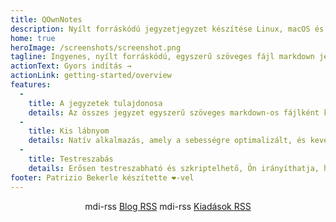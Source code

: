 ```yaml
---
title: QOwnNotes
description: Nyílt forráskódú jegyzetjegyzet készítése Linux, macOS és Windows rendszerhez, amely a Nextcloud Notes alkalmazással együtt működik
home: true
heroImage: /screenshots/screenshot.png
tagline: Ingyenes, nyílt forráskódú, egyszerű szöveges fájl markdown jegyzetelés Nextcloud / ownCloud integrációval
actionText: Gyors indítás →
actionLink: getting-started/overview
features:
  - 
    title: A jegyzetek tulajdonosa
    details: Az összes jegyzet egyszerű szöveges markdown-os fájlként kerül tárolásra a számítógépén, nincs "vendor lock-in" Használja a szinkronizálási szolgáltatásokat, például a Nextcloud -ot a jegyzetek szinkronizálásához az eszközök között.
  - 
    title: Kis lábnyom
    details: Natív alkalmazás, amely a sebességre optimalizált, és kevés processzor- és memória -erőforrást igényel.
  - 
    title: Testreszabás
    details: Erősen testreszabható és szkriptelhető, Ön irányíthatja, hogy miként dolgozzon a jegyzeteivel.
footer: Patrizio Bekerle készítette ❤️-vel
---
```


<div class="rss-block">
    <v-chip outlined><v-icon left>mdi-rss</v-icon> <a href="https://feeds.feedburner.com/QOwnNotesBlog">Blog RSS</a></v-chip>
    <v-chip outlined><v-icon left>mdi-rss</v-icon> <a href="https://feeds.feedburner.com/QOwnNotesReleases">Kiadások RSS</a></v-chip>
</div>

<Poll />

<style>
    .rss-block { text-align: center; margin-bottom: 20px; }
</style>
